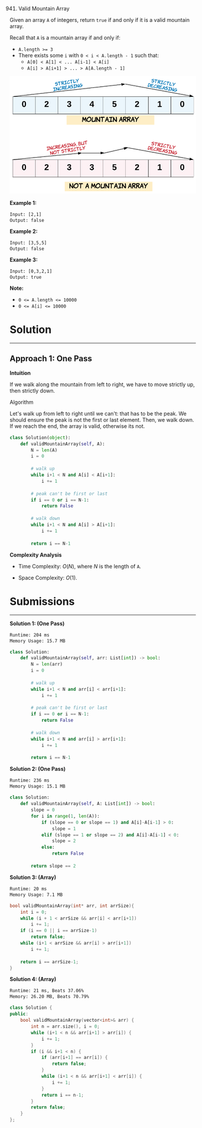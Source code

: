 941. Valid Mountain Array

Given an array `A` of integers, return `true` if and only if it is a valid mountain array.

Recall that `A` is a mountain array if and only if:

* `A.length >= 3`
* There exists some `i` with `0 < i < A.length - 1` such that:
    * `A[0] < A[1] < ... A[i-1] < A[i]`
    * `A[i] > A[i+1] > ... > A[A.length - 1]`

![941_hint_valid_mountain_array.png](img/941_hint_valid_mountain_array.png)
 

**Example 1:**
```
Input: [2,1]
Output: false
```

**Example 2:**
```
Input: [3,5,5]
Output: false
```

**Example 3:**
```
Input: [0,3,2,1]
Output: true
```

**Note:**

* `0 <= A.length <= 10000`
* `0 <= A[i] <= 10000`

# Solution
---
## Approach 1: One Pass
**Intuition**

If we walk along the mountain from left to right, we have to move strictly up, then strictly down.

Algorithm

Let's walk up from left to right until we can't: that has to be the peak. We should ensure the peak is not the first or last element. Then, we walk down. If we reach the end, the array is valid, otherwise its not.

```python
class Solution(object):
    def validMountainArray(self, A):
        N = len(A)
        i = 0

        # walk up
        while i+1 < N and A[i] < A[i+1]:
            i += 1

        # peak can't be first or last
        if i == 0 or i == N-1:
            return False

        # walk down
        while i+1 < N and A[i] > A[i+1]:
            i += 1

        return i == N-1
```

**Complexity Analysis**

* Time Complexity: $O(N)$, where $N$ is the length of `A`.

* Space Complexity: $O(1)$.

# Submissions
---
**Solution 1: (One Pass)**
```
Runtime: 204 ms
Memory Usage: 15.7 MB
```
```python
class Solution:
    def validMountainArray(self, arr: List[int]) -> bool:
        N = len(arr)
        i = 0

        # walk up
        while i+1 < N and arr[i] < arr[i+1]:
            i += 1

        # peak can't be first or last
        if i == 0 or i == N-1:
            return False

        # walk down
        while i+1 < N and arr[i] > arr[i+1]:
            i += 1

        return i == N-1
```

**Solution 2: (One Pass)**
```
Runtime: 236 ms
Memory Usage: 15.1 MB
```
```python
class Solution:
    def validMountainArray(self, A: List[int]) -> bool:
        slope = 0
        for i in range(1, len(A)):
            if (slope == 0 or slope == 1) and A[i]-A[i-1] > 0:
                slope = 1
            elif (slope == 1 or slope == 2) and A[i]-A[i-1] < 0:
                slope = 2
            else:
                return False
            
        return slope == 2
```

**Solution 3: (Array)**
```
Runtime: 20 ms
Memory Usage: 7.1 MB
```
```c
bool validMountainArray(int* arr, int arrSize){
    int i = 0;
    while (i + 1 < arrSize && arr[i] < arr[i+1])
        i += 1;
    if (i == 0 || i == arrSize-1)
        return false;
    while (i+1 < arrSize && arr[i] > arr[i+1])
        i += 1;
    
    return i == arrSize-1;
}
```

**Solution 4: (Array)**
```
Runtime: 21 ms, Beats 37.06%
Memory: 26.20 MB, Beats 70.79%
```
```c++
class Solution {
public:
    bool validMountainArray(vector<int>& arr) {
        int n = arr.size(), i = 0;
        while (i+1 < n && arr[i+1] > arr[i]) {
            i += 1;
        }
        if (i && i+1 < n) {
            if (arr[i+1] == arr[i]) {
                return false;
            }
            while (i+1 < n && arr[i+1] < arr[i]) {
                i += 1;
            }
            return i == n-1;
        }
        return false;
    }
};
```
